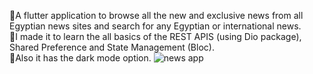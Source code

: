 🔹A flutter application to browse all the new and exclusive news from all Egyptian news sites and search for any Egyptian
or international news.<br>
🔹I made it to learn the all basics of the REST APIS (using Dio package), Shared Preference and State Management (Bloc).<br>
🔹Also it has the dark mode option.
![news app](https://user-images.githubusercontent.com/103148256/192522626-e31afbfa-603b-4426-9e08-93a02a90e5c6.png)
